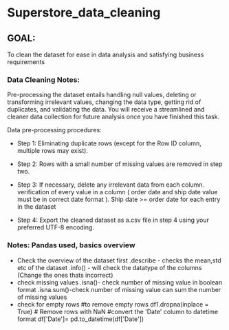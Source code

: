 # Superstore_data_cleaning

## GOAL:
To clean the dataset for ease in data analysis and satisfying business requirements

### Data Cleaning Notes:
Pre-processing the dataset entails handling null values, deleting or transforming irrelevant values, changing the data type, getting rid of duplicates, and validating the data. You will receive a streamlined and cleaner data collection for future analysis once you have finished this task.


Data pre-processing procedures:

* Step 1: Eliminating duplicate rows (except for the Row ID column, multiple rows may exist).

* Step 2: Rows with a small number of missing values are removed in step two.

* Step 3: If necessary, delete any irrelevant data from each column. verification of every value in a column ( order date and ship date value must be in correct date format ). Ship date >= order date for each entry in the dataset

* Step 4: Export the cleaned dataset as a.csv file in step 4 using your preferred UTF-8 encoding.


### Notes: Pandas used, basics overview

* Check the overview of the dataset first
.describe - checks the mean,std etc of the dataset
.info() - will check the datatype of the columns (Change the ones thats incorrect)
* check missing values
.isna()- check number of missing value in boolean format
.isna.sum()-check number of missing value can sum the number of missing values
* check for empty rows
#to remove empty rows
df1.dropna(inplace = True)                      # Remove rows with NaN
#convert the 'Date' column to datetime format
df['Date']= pd.to_datetime(df['Date'])
